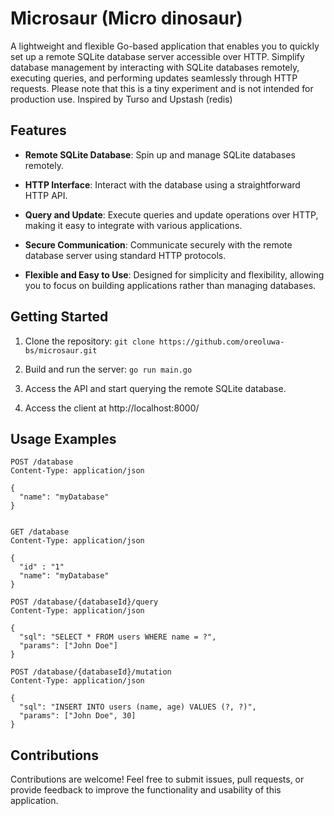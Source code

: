 # Microsaur (Micro dinosaur)

A lightweight and flexible Go-based application that enables you to quickly set up a remote SQLite database server accessible over HTTP. Simplify database management by interacting with SQLite databases remotely, executing queries, and performing updates seamlessly through HTTP requests. Please note that this is a tiny experiment and is not intended for production use. Inspired by Turso and Upstash (redis)

## Features

- **Remote SQLite Database**: Spin up and manage SQLite databases remotely.
- **HTTP Interface**: Interact with the database using a straightforward HTTP API.

- **Query and Update**: Execute queries and update operations over HTTP, making it easy to integrate with various applications.

- **Secure Communication**: Communicate securely with the remote database server using standard HTTP protocols.

- **Flexible and Easy to Use**: Designed for simplicity and flexibility, allowing you to focus on building applications rather than managing databases.

## Getting Started

1. Clone the repository: `git clone https://github.com/oreoluwa-bs/microsaur.git`

2. Build and run the server: `go run main.go`

3. Access the API and start querying the remote SQLite database.

4. Access the client at http://localhost:8000/

## Usage Examples

```http
POST /database
Content-Type: application/json

{
  "name": "myDatabase"
}


GET /database
Content-Type: application/json

{
  "id" : "1"
  "name": "myDatabase"
}

POST /database/{databaseId}/query
Content-Type: application/json

{
  "sql": "SELECT * FROM users WHERE name = ?",
  "params": ["John Doe"]
}

POST /database/{databaseId}/mutation
Content-Type: application/json

{
  "sql": "INSERT INTO users (name, age) VALUES (?, ?)",
  "params": ["John Doe", 30]
}
```

## Contributions

Contributions are welcome! Feel free to submit issues, pull requests, or provide feedback to improve the functionality and usability of this application.

<!-- ## License

This project is licensed under the [MIT License](LICENSE). -->
